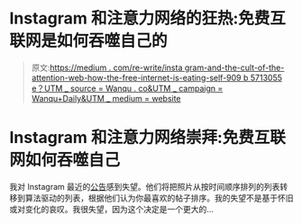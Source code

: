 # Instagram 和注意力网络的狂热:免费互联网是如何吞噬自己的

> 原文:[https://medium . com/re-write/insta gram-and-the-cult-of-the-attention-web-how-the-free-internet-is-eating-self-909 b 5713055 e？UTM _ source = Wanqu . co&UTM _ campaign = Wanqu+Daily&UTM _ medium = website](https://medium.com/re-write/instagram-and-the-cult-of-the-attention-web-how-the-free-internet-is-eating-itself-909b5713055e?utm_source=wanqu.co&utm_campaign=Wanqu+Daily&utm_medium=website)



# Instagram 和注意力网络崇拜:免费互联网如何吞噬自己

我对 Instagram 最近的[公告](http://blog.instagram.com/post/141107034797/160315-news)感到失望。他们将把照片从按时间顺序排列的列表转移到算法驱动的列表，根据他们认为你最喜欢的帖子排序。我的失望不是基于怀旧或对变化的哀叹。我很失望，因为这个决定是一个更大的…

